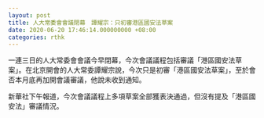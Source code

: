 ```yaml
---
layout: post
title: 人大常委會會議閉幕　譚耀宗：只初審港區國安法草案
date: 2020-06-20 17:46:14.000000000 +08:00
categories: rthk
---
```


一連三日的人大常委會會議今早閉幕，今次會議議程包括審議「港區國安法草案」。在北京開會的人大常委譚耀宗說，今次只是初審「港區國安法草案」，至於會否本月底再加開會議審議，他說未收到通知。

新華社下午報道，今次會議議程上多項草案全部獲表決通過，但沒有提及「港區國安法」審議情況。
